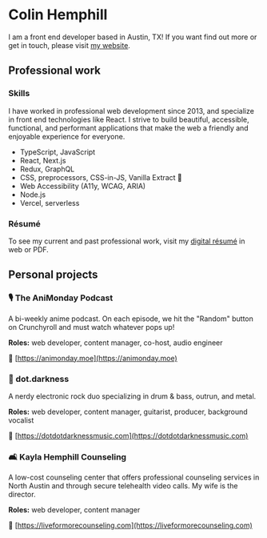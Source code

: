 # Colin Hemphill

I am a front end developer based in Austin, TX! If you want find out more or get in touch, please visit [my website](https://colinhemphill.com).

## Professional work

### Skills

I have worked in professional web development since 2013, and specialize in front end technologies like React. I strive to build beautiful, accessible, functional, and performant applications that make the web a friendly and enjoyable experience for everyone.

- TypeScript, JavaScript
- React, Next.js
- Redux, GraphQL
- CSS, preprocessors, CSS-in-JS, Vanilla Extract 🧁
- Web Accessibility (A11y, WCAG, ARIA)
- Node.js
- Vercel, serverless

### Résumé

To see my current and past professional work, visit my [digital résumé](https://resume.colinhemphill.com) in web or PDF.

## Personal projects

### 🎙󠀠 The AniMonday Podcast

A bi-weekly anime podcast. On each episode, we hit the "Random" button on Crunchyroll and must watch whatever pops up!

**Roles:** web developer, content manager, co-host, audio engineer

🔗 [https://animonday.moe](https://animonday.moe)

### 🎸 dot.darkness

A nerdy electronic rock duo specializing in drum & bass, outrun, and metal.

**Roles:** web developer, content manager, guitarist, producer, background vocalist

🔗 [https://dotdotdarknessmusic.com](https://dotdotdarknessmusic.com)

### 🛋 Kayla Hemphill Counseling

A low-cost counseling center that offers professional counseling services in North Austin and through secure telehealth video calls. My wife is the director.

**Roles:** web developer, content manager

🔗 [https://liveformorecounseling.com](https://liveformorecounseling.com)
